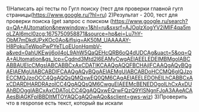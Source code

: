 1)Написать api тесты по Гугл поиску (тест для проверки главной гугл страницы(https://www.google.ru/?hl=ru)
2)Результат - 200, тест для проверки поиска (get запрос с
поиском (https://www.google.ru/search?q=QA+AUtomation&newwindow=1&hl=ru&sxsrf=AJOqlzXogYV2iMIF4qa5moLZAI6mcl0zcg:1675750958871&source=hp&ei=Lu7hY-ObM7mDkdUPxKOc0Ao&iflsig=AK50M_UAAAAAY-H8PokuTeWpoPwPYeTLoEUonHqmbV-a&ved=0ahUKEwjj6ojl4oL9AhW5QaQEHcQRB6oQ4dUDCAg&uact=5&oq=QA+AUtomation&gs_lcp=Cgdnd3Mtd2l6EAMyCwgAEIAEELEDEIMBMgoIABCABBAUEIcCMgsIABCABBCxAxCDATIKCAAQgAQQFBCHAjIFCAAQgAQyBQgAEIAEMgUIABCABDIFCAAQgAQyBQgAEIAEMgUIABCABDoHCCMQ6gIQJzoECCMQJzoOCC4QgAQQsQMQxwEQ0QM6CAgAEIAEELEDOhEILhCABBCxAxCDARDHARDRAzoICC4QgAQQsQM6CwguEIAEEMcBENEDOgoILhCxAxDUAhBDOggIABCxAxCDAToLCC4QgAQQxwEQrwFQzQ9YlSNgnFJoA3AAeACAAesBiAGKFpIBBDItMTOYAQCgAQGwAQo&sclient=gws-wiz)
3)Проверить чтo в response есть текст, который вы искали
